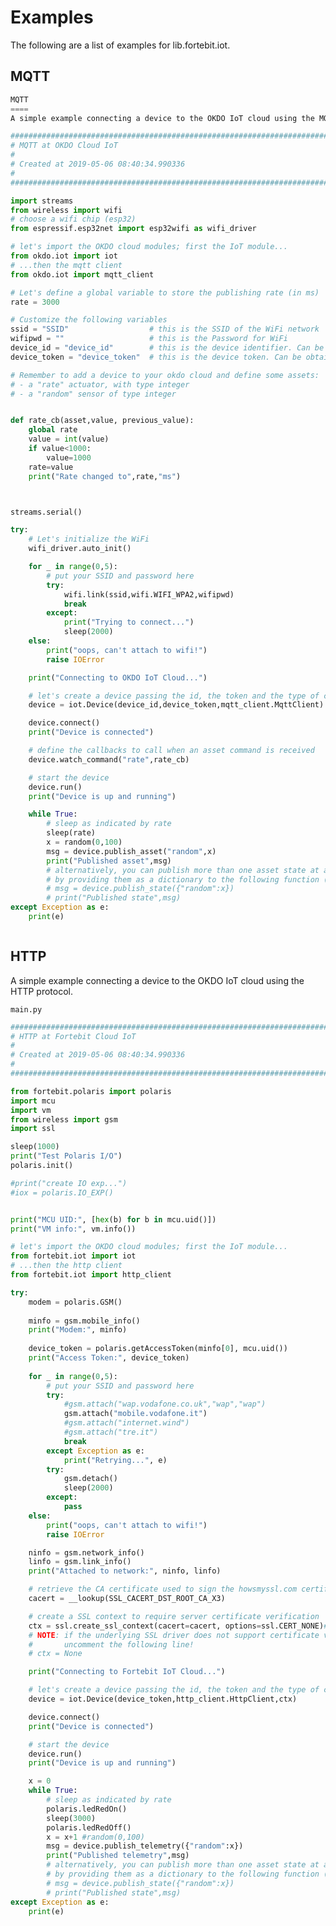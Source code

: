 # Examples

The following are a list of examples for lib.fortebit.iot.

## MQTT

```python
MQTT
====
A simple example connecting a device to the OKDO IoT cloud using the MQTT protocol.
```

```python
################################################################################
# MQTT at OKDO Cloud IoT
#
# Created at 2019-05-06 08:40:34.990336
#
################################################################################

import streams
from wireless import wifi
# choose a wifi chip (esp32)
from espressif.esp32net import esp32wifi as wifi_driver

# let's import the OKDO cloud modules; first the IoT module...
from okdo.iot import iot
# ...then the mqtt client
from okdo.iot import mqtt_client

# Let's define a global variable to store the publishing rate (in ms)
rate = 3000

# Customize the following variables
ssid = "SSID"                  # this is the SSID of the WiFi network
wifipwd = ""                   # this is the Password for WiFi
device_id = "device_id"        # this is the device identifier. Can be obtained from the OKDO cloud dashboard
device_token = "device_token"  # this is the device token. Can be obtained from the OKDO cloud dashboard

# Remember to add a device to your okdo cloud and define some assets:
# - a "rate" actuator, with type integer
# - a "random" sensor of type integer


def rate_cb(asset,value, previous_value):
    global rate
    value = int(value)
    if value<1000:
        value=1000
    rate=value
    print("Rate changed to",rate,"ms")



streams.serial()

try:
    # Let's initialize the WiFi
    wifi_driver.auto_init()

    for _ in range(0,5):
        # put your SSID and password here
        try:
            wifi.link(ssid,wifi.WIFI_WPA2,wifipwd)
            break
        except:
            print("Trying to connect...")
            sleep(2000)
    else:
        print("oops, can't attach to wifi!")
        raise IOError

    print("Connecting to OKDO IoT Cloud...")

    # let's create a device passing the id, the token and the type of client
    device = iot.Device(device_id,device_token,mqtt_client.MqttClient)

    device.connect()
    print("Device is connected")

    # define the callbacks to call when an asset command is received
    device.watch_command("rate",rate_cb)

    # start the device
    device.run()
    print("Device is up and running")

    while True:
        # sleep as indicated by rate
        sleep(rate)
        x = random(0,100)
        msg = device.publish_asset("random",x)
        print("Published asset",msg)
        # alternatively, you can publish more than one asset state at a time 
        # by providing them as a dictionary to the following function (uncomment to test)
        # msg = device.publish_state({"random":x})
        # print("Published state",msg)
except Exception as e:
    print(e)



```
## HTTP


A simple example connecting a device to the OKDO IoT cloud using the HTTP protocol.




```main.py```

```python
################################################################################
# HTTP at Fortebit Cloud IoT
#
# Created at 2019-05-06 08:40:34.990336
#
################################################################################

from fortebit.polaris import polaris
import mcu
import vm
from wireless import gsm
import ssl

sleep(1000)
print("Test Polaris I/O")
polaris.init()

#print("create IO exp...")
#iox = polaris.IO_EXP()


print("MCU UID:", [hex(b) for b in mcu.uid()])
print("VM info:", vm.info())

# let's import the OKDO cloud modules; first the IoT module...
from fortebit.iot import iot
# ...then the http client
from fortebit.iot import http_client

try:
    modem = polaris.GSM()
    
    minfo = gsm.mobile_info()
    print("Modem:", minfo)
    
    device_token = polaris.getAccessToken(minfo[0], mcu.uid())
    print("Access Token:", device_token)
    
    for _ in range(0,5):
        # put your SSID and password here
        try:
            #gsm.attach("wap.vodafone.co.uk","wap","wap")
            gsm.attach("mobile.vodafone.it")
            #gsm.attach("internet.wind")
            #gsm.attach("tre.it")
            break
        except Exception as e:
            print("Retrying...", e)
        try:
            gsm.detach()
            sleep(2000)
        except:
            pass
    else:
        print("oops, can't attach to wifi!")
        raise IOError

    ninfo = gsm.network_info()
    linfo = gsm.link_info()
    print("Attached to network:", ninfo, linfo)

    # retrieve the CA certificate used to sign the howsmyssl.com certificate
    cacert = __lookup(SSL_CACERT_DST_ROOT_CA_X3)

    # create a SSL context to require server certificate verification
    ctx = ssl.create_ssl_context(cacert=cacert, options=ssl.CERT_NONE)#ssl.CERT_REQUIRED | ssl.SERVER_AUTH)
    # NOTE: if the underlying SSL driver does not support certificate validation
    #       uncomment the following line!
    # ctx = None

    print("Connecting to Fortebit IoT Cloud...")

    # let's create a device passing the id, the token and the type of client
    device = iot.Device(device_token,http_client.HttpClient,ctx)

    device.connect()
    print("Device is connected")

    # start the device
    device.run()
    print("Device is up and running")

    x = 0
    while True:
        # sleep as indicated by rate
        polaris.ledRedOn()
        sleep(3000)
        polaris.ledRedOff()
        x = x+1 #random(0,100)
        msg = device.publish_telemetry({"random":x})
        print("Published telemetry",msg)
        # alternatively, you can publish more than one asset state at a time 
        # by providing them as a dictionary to the following function (uncomment to test)
        # msg = device.publish_state({"random":x})
        # print("Published state",msg)
except Exception as e:
    print(e)




```
<!--stackedit_data:
eyJoaXN0b3J5IjpbLTE3NzI3ODE4MjIsMTg4NDM5MjI5OF19
-->